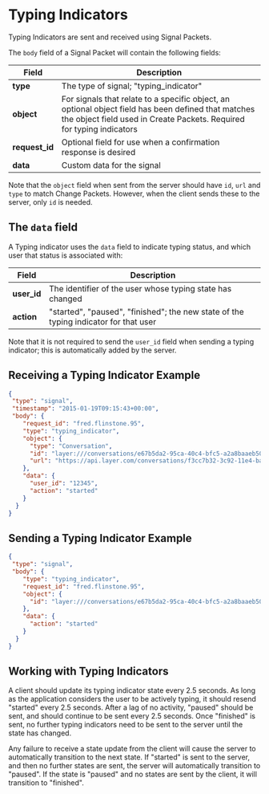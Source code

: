 # Typing Indicators

Typing Indicators are sent and received using Signal Packets.

The `body` field of a Signal Packet will contain the following fields:

| Field | Description |
|-------|-------------|
| **type** | The type of signal; "typing_indicator" |
| **object** | For signals that relate to a specific object, an optional object field has  been defined that matches the object field used in Create Packets. Required for typing indicators |
| **request_id** | Optional field for use when a confirmation response is desired |
| **data** | Custom data for the signal |

Note that the `object` field when sent from the server should have `id`, `url` and `type` to match Change Packets.  However, when the client sends these to the server, only `id` is needed.


## The `data` field

A Typing indicator uses the `data` field to indicate typing status, and which user that status is associated with:

| Field | Description |
|-------|-------------|
| **user_id** | The identifier of the user whose typing state has changed |
| **action**  | "started", "paused", "finished"; the new state of the typing indicator for that user |

Note that it is not required to send the `user_id` field when sending a typing indicator; this is automatically added by the server.

## Receiving a Typing Indicator Example

```json
{
 "type": "signal",
 "timestamp": "2015-01-19T09:15:43+00:00",
 "body": {
    "request_id": "fred.flinstone.95",
    "type": "typing_indicator",
    "object": {
      "type": "Conversation",
      "id": "layer:///conversations/e67b5da2-95ca-40c4-bfc5-a2a8baaeb50f",
      "url": "https://api.layer.com/conversations/f3cc7b32-3c92-11e4-baad-164230d1df67"
    },
    "data": {
      "user_id": "12345",
      "action": "started"
    }
  }
}
```

## Sending a Typing Indicator Example

```json
{
 "type": "signal",
 "body": {
    "type": "typing_indicator",
    "request_id": "fred.flinstone.95",
    "object": {
      "id": "layer:///conversations/e67b5da2-95ca-40c4-bfc5-a2a8baaeb50f"
    },
    "data": {
      "action": "started"
    }
  }
}
```

## Working with Typing Indicators

A client should update its typing indicator state every 2.5 seconds. As long as the application considers the user to be actively typing, it should resend "started" every 2.5 seconds.  After a lag of no activity, "paused" should be sent, and should continue to be sent every 2.5 seconds.  Once "finished" is sent, no further typing indicators need to be sent to the server until the state has changed.

Any failure to receive a state update from the client will cause the server to automatically transition to the next state.  If "started" is sent to the server, and then no further states are sent, the server will automatically transition to "paused".  If the state is "paused" and no states are sent by the client, it will transition to "finished".
